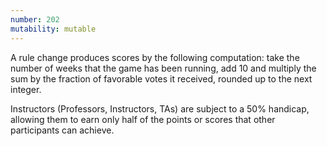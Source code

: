 ```yaml
---
number: 202
mutability: mutable
---
```


A rule change produces scores by the following computation: take the number of weeks that the game has been running, add 10 and multiply the sum by the fraction of favorable votes it received, rounded up to the next integer.

Instructors (Professors, Instructors, TAs) are subject to a 50% handicap, allowing them to earn only half of the points or scores that other participants can achieve.

